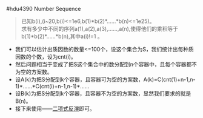 #hdu4390 Number Sequence
>已知b(i),(i~20,b(i)<=1e6,b(1)\*b(2)\*……\*b(n)<=1e25)。<br>
>求有多少中不同的序列a(1),a(2),a(3),……,a(n),使得他们的乘积等于b(1)\*b(2)\*……\*b(n),其中a(i)!=1 。<br>

* 我们可以估计出质因数的数量<=100个，设这个集合为S，我们统计出每种质因数的个数，设为cnt(i)。<br>
* 然后问题相当于变成了把S这个集合中的数分配到n个容器中，且每个容器都不为空的方案数。
* 设A(k)为把S分配到k个容器，且容器可为空的方案数，A(k)=C(cnt(1)+n-1,n-1)\*……\*C(cnt(i)+n-1,n-1)\*……<br>
* 设B(k)为把S分配到k个容器，且容器不为空的方案数，显然我们要求的就是B(n)。<br>
* 接下来使用——[二项式反演](http://www.cnblogs.com/get-an-AC-everyday/p/4855108.html)即可。<br>